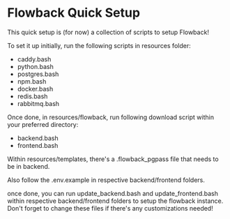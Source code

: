 # Flowback Quick Setup
This quick setup is (for now) a collection of scripts to setup Flowback!

To set it up initially, run the following scripts in resources folder:
* caddy.bash
* python.bash
* postgres.bash
* npm.bash
* docker.bash
* redis.bash
* rabbitmq.bash

Once done, in resources/flowback, run following download script within your preferred directory:
* backend.bash
* frontend.bash

Within resources/templates, there's a .flowback_pgpass file that needs to be in backend.

Also follow the .env.example in respective backend/frontend folders.

once done, you can run update_backend.bash and update_frontend.bash within respective backend/frontend folders to setup
the flowback instance. Don't forget to change these files if there's any customizations needed!
